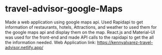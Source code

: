 # travel-advisor-google-Maps
Made a web application using google maps api. Used Rapidapi to get information of restaurants, hotels, Attractions, and weather to used them for the google maps api and display them on the map. React.js and Material-UI was used for the front-end and made API calls to the rapidapi to get the all the information needed. Web Application link: https://kennyalvarez-travel-advisor.netlify.app/
